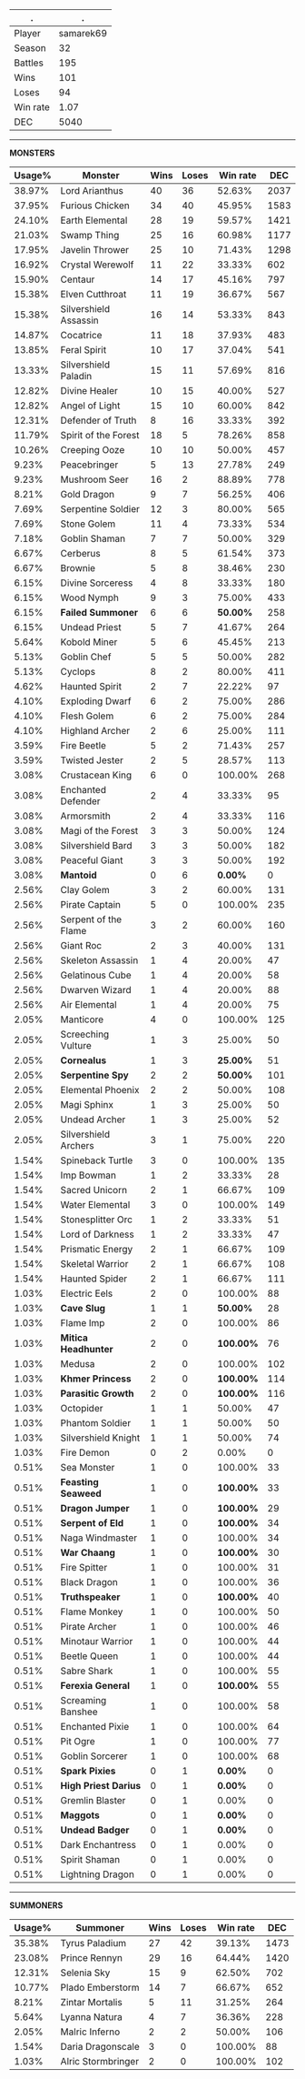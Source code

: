 .|.
|-|-
Player|samarek69
Season|32
Battles|195
Wins|101
Loses|94
Win rate|1.07
DEC|5040

---
**MONSTERS**

Usage%|Monster|Wins|Loses|Win rate|DEC|
-|-|-|-|-|-|
38.97%|Lord Arianthus|40|36|52.63%|2037|
37.95%|Furious Chicken|34|40|45.95%|1583|
24.10%|Earth Elemental|28|19|59.57%|1421|
21.03%|Swamp Thing|25|16|60.98%|1177|
17.95%|Javelin Thrower|25|10|71.43%|1298|
16.92%|Crystal Werewolf|11|22|33.33%|602|
15.90%|Centaur|14|17|45.16%|797|
15.38%|Elven Cutthroat|11|19|36.67%|567|
15.38%|Silvershield Assassin|16|14|53.33%|843|
14.87%|Cocatrice|11|18|37.93%|483|
13.85%|Feral Spirit|10|17|37.04%|541|
13.33%|Silvershield Paladin|15|11|57.69%|816|
12.82%|Divine Healer|10|15|40.00%|527|
12.82%|Angel of Light|15|10|60.00%|842|
12.31%|Defender of Truth|8|16|33.33%|392|
11.79%|Spirit of the Forest|18|5|78.26%|858|
10.26%|Creeping Ooze|10|10|50.00%|457|
9.23%|Peacebringer|5|13|27.78%|249|
9.23%|Mushroom Seer|16|2|88.89%|778|
8.21%|Gold Dragon|9|7|56.25%|406|
7.69%|Serpentine Soldier|12|3|80.00%|565|
7.69%|Stone Golem|11|4|73.33%|534|
7.18%|Goblin Shaman|7|7|50.00%|329|
6.67%|Cerberus|8|5|61.54%|373|
6.67%|Brownie|5|8|38.46%|230|
6.15%|Divine Sorceress|4|8|33.33%|180|
6.15%|Wood Nymph|9|3|75.00%|433|
6.15%|**Failed Summoner**|6|6|**50.00%**|258|
6.15%|Undead Priest|5|7|41.67%|264|
5.64%|Kobold Miner|5|6|45.45%|213|
5.13%|Goblin Chef|5|5|50.00%|282|
5.13%|Cyclops|8|2|80.00%|411|
4.62%|Haunted Spirit|2|7|22.22%|97|
4.10%|Exploding Dwarf|6|2|75.00%|286|
4.10%|Flesh Golem|6|2|75.00%|284|
4.10%|Highland Archer|2|6|25.00%|111|
3.59%|Fire Beetle|5|2|71.43%|257|
3.59%|Twisted Jester|2|5|28.57%|113|
3.08%|Crustacean King|6|0|100.00%|268|
3.08%|Enchanted Defender|2|4|33.33%|95|
3.08%|Armorsmith|2|4|33.33%|116|
3.08%|Magi of the Forest|3|3|50.00%|124|
3.08%|Silvershield Bard|3|3|50.00%|182|
3.08%|Peaceful Giant|3|3|50.00%|192|
3.08%|**Mantoid**|0|6|**0.00%**|0|
2.56%|Clay Golem|3|2|60.00%|131|
2.56%|Pirate Captain|5|0|100.00%|235|
2.56%|Serpent of the Flame|3|2|60.00%|160|
2.56%|Giant Roc|2|3|40.00%|131|
2.56%|Skeleton Assassin|1|4|20.00%|47|
2.56%|Gelatinous Cube|1|4|20.00%|58|
2.56%|Dwarven Wizard|1|4|20.00%|88|
2.56%|Air Elemental|1|4|20.00%|75|
2.05%|Manticore|4|0|100.00%|125|
2.05%|Screeching Vulture|1|3|25.00%|50|
2.05%|**Cornealus**|1|3|**25.00%**|51|
2.05%|**Serpentine Spy**|2|2|**50.00%**|101|
2.05%|Elemental Phoenix|2|2|50.00%|108|
2.05%|Magi Sphinx|1|3|25.00%|50|
2.05%|Undead Archer|1|3|25.00%|52|
2.05%|Silvershield Archers|3|1|75.00%|220|
1.54%|Spineback Turtle|3|0|100.00%|135|
1.54%|Imp Bowman|1|2|33.33%|28|
1.54%|Sacred Unicorn|2|1|66.67%|109|
1.54%|Water Elemental|3|0|100.00%|149|
1.54%|Stonesplitter Orc|1|2|33.33%|51|
1.54%|Lord of Darkness|1|2|33.33%|47|
1.54%|Prismatic Energy|2|1|66.67%|109|
1.54%|Skeletal Warrior|2|1|66.67%|108|
1.54%|Haunted Spider|2|1|66.67%|111|
1.03%|Electric Eels|2|0|100.00%|88|
1.03%|**Cave Slug**|1|1|**50.00%**|28|
1.03%|Flame Imp|2|0|100.00%|86|
1.03%|**Mitica Headhunter**|2|0|**100.00%**|76|
1.03%|Medusa|2|0|100.00%|102|
1.03%|**Khmer Princess**|2|0|**100.00%**|114|
1.03%|**Parasitic Growth**|2|0|**100.00%**|116|
1.03%|Octopider|1|1|50.00%|47|
1.03%|Phantom Soldier|1|1|50.00%|50|
1.03%|Silvershield Knight|1|1|50.00%|74|
1.03%|Fire Demon|0|2|0.00%|0|
0.51%|Sea Monster|1|0|100.00%|33|
0.51%|**Feasting Seaweed**|1|0|**100.00%**|33|
0.51%|**Dragon Jumper**|1|0|**100.00%**|29|
0.51%|**Serpent of Eld**|1|0|**100.00%**|34|
0.51%|Naga Windmaster|1|0|100.00%|34|
0.51%|**War Chaang**|1|0|**100.00%**|30|
0.51%|Fire Spitter|1|0|100.00%|31|
0.51%|Black Dragon|1|0|100.00%|36|
0.51%|**Truthspeaker**|1|0|**100.00%**|40|
0.51%|Flame Monkey|1|0|100.00%|50|
0.51%|Pirate Archer|1|0|100.00%|46|
0.51%|Minotaur Warrior|1|0|100.00%|44|
0.51%|Beetle Queen|1|0|100.00%|44|
0.51%|Sabre Shark|1|0|100.00%|55|
0.51%|**Ferexia General**|1|0|**100.00%**|55|
0.51%|Screaming Banshee|1|0|100.00%|58|
0.51%|Enchanted Pixie|1|0|100.00%|64|
0.51%|Pit Ogre|1|0|100.00%|77|
0.51%|Goblin Sorcerer|1|0|100.00%|68|
0.51%|**Spark Pixies**|0|1|**0.00%**|0|
0.51%|**High Priest Darius**|0|1|**0.00%**|0|
0.51%|Gremlin Blaster|0|1|0.00%|0|
0.51%|**Maggots**|0|1|**0.00%**|0|
0.51%|**Undead Badger**|0|1|**0.00%**|0|
0.51%|Dark Enchantress|0|1|0.00%|0|
0.51%|Spirit Shaman|0|1|0.00%|0|
0.51%|Lightning Dragon|0|1|0.00%|0|

---
**SUMMONERS**

Usage%|Summoner|Wins|Loses|Win rate|DEC|
-|-|-|-|-|-|
35.38%|Tyrus Paladium|27|42|39.13%|1473|
23.08%|Prince Rennyn|29|16|64.44%|1420|
12.31%|Selenia Sky|15|9|62.50%|702|
10.77%|Plado Emberstorm|14|7|66.67%|652|
8.21%|Zintar Mortalis|5|11|31.25%|264|
5.64%|Lyanna Natura|4|7|36.36%|228|
2.05%|Malric Inferno|2|2|50.00%|106|
1.54%|Daria Dragonscale|3|0|100.00%|88|
1.03%|Alric Stormbringer|2|0|100.00%|102|
